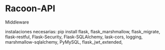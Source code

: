 # Racoon-API
 Middleware

instalaciones necesarias:
pip install 
    flask,
    flask_marshmallow, 
    flask_migrate, 
    flask-restful,
    Flask-Security,
    Flask-SQLAlchemy,
    lask-cors,
    logging,
    marshmallow-sqlalchemy,
    PyMySQL,
    flask_jwt_extended,

